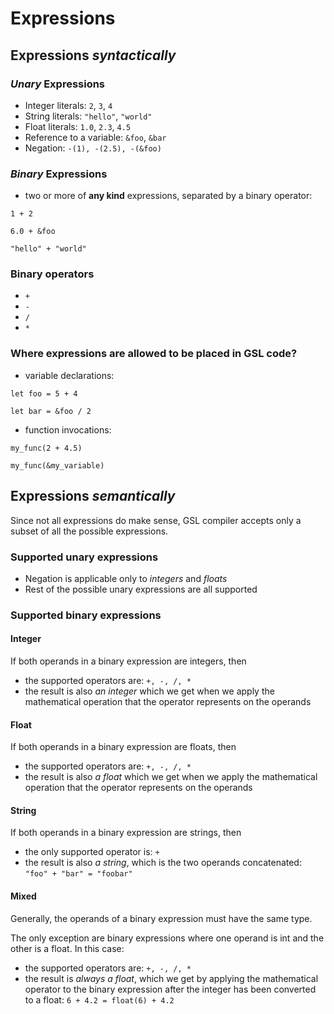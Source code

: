 # Expressions

## Expressions *syntactically*

### *Unary* Expressions
* Integer literals: `2`, `3`, `4`
* String literals: `"hello"`, `"world"`
* Float literals: `1.0`, `2.3`, `4.5`
* Reference to a variable: `&foo`, `&bar`
* Negation: `-(1), -(2.5), -(&foo)`

### *Binary* Expressions
* two or more of **any kind** expressions, separated by a binary operator: 
  
`1 + 2`

`6.0 + &foo`

`"hello" + "world"`

### Binary operators
* `+`
* `-`
* `/`
* `*`

### Where expressions are allowed to be placed in GSL code?

* variable declarations:

`let foo = 5 + 4`

`let bar = &foo / 2`

* function invocations:

`my_func(2 + 4.5)`

`my_func(&my_variable)`

## Expressions *semantically*

Since not all expressions do make sense, GSL compiler accepts only a subset of all the possible expressions.

### Supported unary expressions

* Negation is applicable only to *integers* and *floats*
* Rest of the possible unary expressions are all supported

### Supported binary expressions

#### Integer

If both operands in a binary expression are integers, then
* the supported operators are: `+, -, /, *`
* the result is also *an integer* which we get when we apply the mathematical operation that the operator represents on the operands

#### Float

If both operands in a binary expression are floats, then
* the supported operators are: `+, -, /, *`
* the result is also *a float* which we get when we apply the mathematical operation that the operator represents on the operands

#### String

If both operands in a binary expression are strings, then
* the only supported operator is: `+`
* the result is also *a string*, which is the two operands concatenated: `"foo" + "bar" = "foobar"`

#### Mixed

Generally, the operands of a binary expression must have the same type.

The only exception are binary expressions where one operand is int and the other is a float. In this case:
* the supported operators are: `+, -, /, *`
* the result is *always a float*, which we get by applying the mathematical operator to the binary expression
after the integer has been converted to a float: `6 + 4.2 = float(6) + 4.2`

